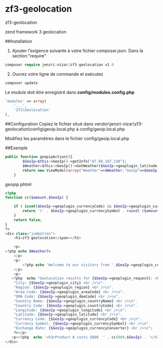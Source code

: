 # zf3-geolocation
zf3-geolocation

zend framework 3 geolocation

##Installation

1) Ajouter l'exigence suivante à votre fichier composer.json.
Dans la section:"require"

```php
composer require jenzri-nizar/zf3-geolocation v1.0
```
2) Ouvrez votre ligne de commande et exécutez

```php
composer update
```

Le module doit être enregistré dans **config/modules.config.php**
```php
'modules' => array(
    '...',
    'Zf3\Geolocation'
),
```

##Configuration
Copiez le fichier situé dans vendor\jenzri-nizar\zf3-geolocation\config\geoip.local.php à config/geoip.local.php

Modifiez les paramètres dans le fichier config/geoip.local.php

##Exemple
```php
public function geopipAction(){
        $GeoIp=$this->GeoIp()->getInfo("87.98.187.238");
        $Weather=$this->GeoIp()->GetWeather($GeoIp->geoplugin_latitude,$GeoIp->geoplugin_longitude,$GeoIp->geoplugin_currencyCode);
        return new ViewModel(array("Weather"=>$Weather,"GeoIp"=>$GeoIp));
    }
```

geopip.phtml

```php
<?php
function cc($amount,$GeoIp) {

    if ( isset($GeoIp->geoplugin_currencyCode) && $GeoIp->geoplugin_currencyCode != 'USD' ) {
        return '(' . $GeoIp->geoplugin_currencySymbol . round( ($amount * $GeoIp->geoplugin_currencyConverter),2) . ')';
    }
    return false;
}
?>
<div class="jumbotron">
    <h1>zf3-geolocation</span></h1>

    <p>
<?php echo $Weather?>
    </p>
    <p>
        <?php echo 'Welcome to our visitors from '.$GeoIp->geoplugin_countryName;?>
    </p>
    <p>
   <?php  echo "Geolocation results for {$GeoIp->geoplugin_request}: <br />\n".
    "City: {$GeoIp->geoplugin_city} <br />\n".
    "Region: {$GeoIp->geoplugin_region} <br />\n".
    "Area Code: {$GeoIp->geoplugin_areaCode} <br />\n".
    "DMA Code: {$GeoIp->geoplugin_dmaCode} <br />\n".
    "Country Name: {$GeoIp->geoplugin_countryName} <br />\n".
    "Country Code: {$GeoIp->geoplugin_countryCode} <br />\n".
    "Longitude: {$GeoIp->geoplugin_longitude} <br />\n".
    "Latitude: {$GeoIp->geoplugin_latitude} <br />\n".
    "Currency Code: {$GeoIp->geoplugin_currencyCode} <br />\n".
    "Currency Symbol: {$GeoIp->geoplugin_currencySymbol} <br />\n".
    "Exchange Rate: {$GeoIp->geoplugin_currencyConverter} <br />\n";
    ?></p>
   <p><?php  echo '<h3>Product A costs $800  ' . cc(800,$GeoIp) . '</h3>'; ?></p>
</div>
```